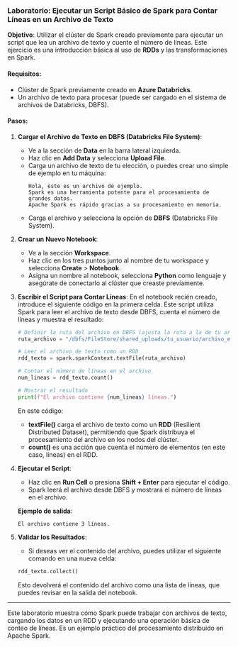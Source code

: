 ### Laboratorio: Ejecutar un Script Básico de Spark para Contar Líneas en un Archivo de Texto

**Objetivo**: Utilizar el clúster de Spark creado previamente para ejecutar un script que lea un archivo de texto y cuente el número de líneas. Este ejercicio es una introducción básica al uso de **RDDs** y las transformaciones en Spark.

#### Requisitos:
- Clúster de Spark previamente creado en **Azure Databricks**.
- Un archivo de texto para procesar (puede ser cargado en el sistema de archivos de Databricks, DBFS).

#### Pasos:

1. **Cargar el Archivo de Texto en DBFS (Databricks File System)**:
   - Ve a la sección de **Data** en la barra lateral izquierda.
   - Haz clic en **Add Data** y selecciona **Upload File**.
   - Carga un archivo de texto de tu elección, o puedes crear uno simple de ejemplo en tu máquina:
     ```text
     Hola, este es un archivo de ejemplo.
     Spark es una herramienta potente para el procesamiento de grandes datos.
     Apache Spark es rápido gracias a su procesamiento en memoria.
     ```
   - Carga el archivo y selecciona la opción de **DBFS** (Databricks File System).

2. **Crear un Nuevo Notebook**:
   - Ve a la sección **Workspace**.
   - Haz clic en los tres puntos junto al nombre de tu workspace y selecciona **Create** > **Notebook**.
   - Asigna un nombre al notebook, selecciona **Python** como lenguaje y asegúrate de conectarlo al clúster que creaste previamente.

3. **Escribir el Script para Contar Líneas**:
   En el notebook recién creado, introduce el siguiente código en la primera celda. Este script utiliza Spark para leer el archivo de texto desde DBFS, cuenta el número de líneas y muestra el resultado:

   ```python
   # Definir la ruta del archivo en DBFS (ajusta la ruta a la de tu archivo)
   ruta_archivo = "/dbfs/FileStore/shared_uploads/tu_usuario/archivo_ejemplo.txt"

   # Leer el archivo de texto como un RDD
   rdd_texto = spark.sparkContext.textFile(ruta_archivo)

   # Contar el número de líneas en el archivo
   num_lineas = rdd_texto.count()

   # Mostrar el resultado
   print(f"El archivo contiene {num_lineas} líneas.")
   ```

   En este código:
   - **textFile()** carga el archivo de texto como un **RDD** (Resilient Distributed Dataset), permitiendo que Spark distribuya el procesamiento del archivo en los nodos del clúster.
   - **count()** es una acción que cuenta el número de elementos (en este caso, líneas) en el RDD.

4. **Ejecutar el Script**:
   - Haz clic en **Run Cell** o presiona **Shift + Enter** para ejecutar el código.
   - Spark leerá el archivo desde DBFS y mostrará el número de líneas en el archivo.

   **Ejemplo de salida**:
   ```
   El archivo contiene 3 líneas.
   ```

5. **Validar los Resultados**:
   - Si deseas ver el contenido del archivo, puedes utilizar el siguiente comando en una nueva celda:
   ```python
   rdd_texto.collect()
   ```

   Esto devolverá el contenido del archivo como una lista de líneas, que puedes revisar en la salida del notebook.

---

Este laboratorio muestra cómo Spark puede trabajar con archivos de texto, cargando los datos en un RDD y ejecutando una operación básica de conteo de líneas. Es un ejemplo práctico del procesamiento distribuido en Apache Spark.